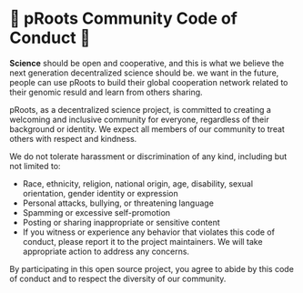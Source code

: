 # :love_letter: pRoots Community Code of Conduct :love_letter:

**Science** should be open and cooperative, and this is what we believe the next generation decentralized science should be. we want in the future, people can use pRoots to build their global cooperation network related to their genomic resuld and learn from others sharing.

pRoots, as a decentralized science project,  is committed to creating a welcoming and inclusive community for everyone, regardless of their background or identity. We expect all members of our community to treat others with respect and kindness.

We do not tolerate harassment or discrimination of any kind, including but not limited to:

- Race, ethnicity, religion, national origin, age, disability, sexual orientation, gender identity or expression
- Personal attacks, bullying, or threatening language
- Spamming or excessive self-promotion
- Posting or sharing inappropriate or sensitive content
- If you witness or experience any behavior that violates this code of conduct, please report it to the project maintainers. We will take appropriate action to address any concerns.

By participating in this open source project, you agree to abide by this code of conduct and to respect the diversity of our community.
